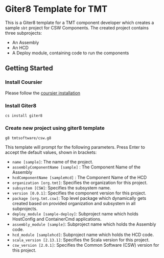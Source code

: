 # Giter8 Template for TMT

This is a Giter8 template for a TMT component developer which creates a sample `sbt` project for CSW Components.
The created project contains three subprojects:

- An Assembly
- An HCD
- A Deploy module, containing code to run the components

## Getting Started

### Install Coursier
Please follow the [coursier installation](https://get-coursier.io/docs/cli-installation)

### Install Giter8

`cs install giter8`

### Create new project using giter8 template

`g8 tmtsoftware/csw.g8`

This template will prompt for the following parameters. Press Enter to accept the default values, shown in brackets:

- `name [sample]`: The name of the project.
- `assemblyComponentName [sample]` : The Component Name of the Assembly
- `hcdComponentName [sampleHcd]` : The Component Name of the HCD
- `organization [org.tmt]`: Specifies the organization for this project.
- `subsystem [CSW]`: Specifies the subsystem name.
- `version [0.0.1]`: Specifies the component version for this project.
- `package [org.tmt.csw]`: Top level package which dynamically gets created based on provided organization and subsystem in all subprojects.
- `deploy_module [sample-deploy]`: Subproject name which holds HostConfig and ContainerCmd applications.
- `assembly_module [sample]`: Subproject name which holds the Assembly code.
- `hcd_module [samplehcd]`: Subproject name which holds the HCD code.
- `scala_version [2.13.1]`: Specifies the Scala version for this project.
- `csw_version [2.0.1]`: Specifies the Common Software (CSW) version for this project.
